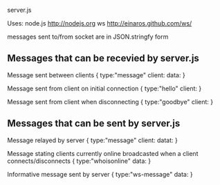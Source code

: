 server.js

Uses: 
	node.js	http://nodejs.org
	ws	http://einaros.github.com/ws/


messages sent to/from socket are in JSON.stringfy form


Messages that can be recevied by server.js
-------------------------------------------
Message sent between clients
{
	type:"message"
	client:<username of client that sent message>
	data:<message>
}

Message sent from client on initial connection
{
	type:"hello"
	client:<username of client connecting to server>
}

Message sent from client when disconnecting
{
	type:"goodbye"
	client:<username of client disconnecting>
}
	

Messages that can be sent by server.js
---------------------------------------
Message relayed by server
{
	type:"message"
	client:<username of client that sent message>
	datat:<message>
}

Message stating clients currently online
broadcasted when a client connects/disconnects
{
	type:"whoisonline"
	data:<array of client usernames>
}

Informative message sent by server
{
	type:"ws-message"
	data:<message sent from server>
}
